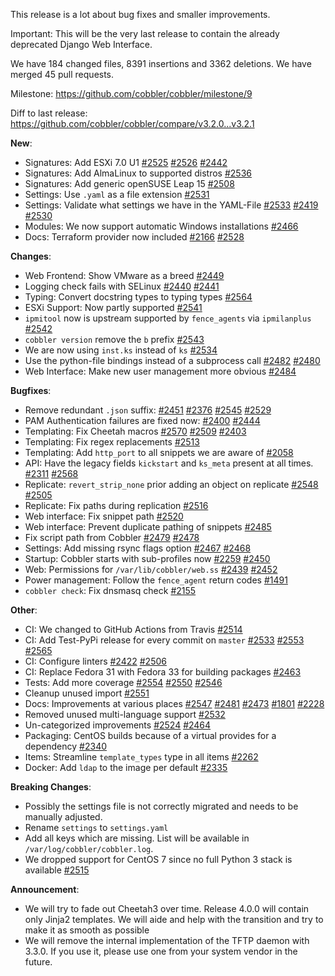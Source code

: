 This release is a lot about bug fixes and smaller improvements.

Important: This will be the very last release to contain the already deprecated Django Web Interface.

We have 184 changed files, 8391 insertions and 3362 deletions. We have merged 45 pull requests.

Milestone: <https://github.com/cobbler/cobbler/milestone/9>

Diff to last release: <https://github.com/cobbler/cobbler/compare/v3.2.0...v3.2.1>

**New**:

- Signatures: Add ESXi 7.0 U1 [#2525](https://github.com/cobbler/cobbler/issues/2525)
  [#2526](https://github.com/cobbler/cobbler/pull/2526) [#2442](https://github.com/cobbler/cobbler/pull/2442)
- Signatures: Add AlmaLinux to supported distros [#2536](https://github.com/cobbler/cobbler/pull/2536)
- Signatures: Add generic openSUSE Leap 15 [#2508](https://github.com/cobbler/cobbler/pull/2508)
- Settings: Use `.yaml` as a file extension [#2531](https://github.com/cobbler/cobbler/pull/2531)
- Settings: Validate what settings we have in the YAML-File [#2533](https://github.com/cobbler/cobbler/issues/2553)
  [#2419](https://github.com/cobbler/cobbler/issues/2419) [#2530](https://github.com/cobbler/cobbler/pull/2530)
- Modules: We now support automatic Windows installations [#2466](https://github.com/cobbler/cobbler/pull/2466)
- Docs: Terraform provider now included [#2166](https://github.com/cobbler/cobbler/issues/2166)
  [#2528](https://github.com/cobbler/cobbler/pull/2528)

**Changes**:

- Web Frontend: Show VMware as a breed [#2449](https://github.com/cobbler/cobbler/pull/2449)
- Logging check fails with SELinux [#2440](https://github.com/cobbler/cobbler/issues/2440)
  [#2441](https://github.com/cobbler/cobbler/pull/2441)
- Typing: Convert docstring types to typing types [#2564](https://github.com/cobbler/cobbler/pull/2564)
- ESXi Support: Now partly supported [#2541](https://github.com/cobbler/cobbler/pull/2541)
- `ipmitool` now is upstream supported by `fence_agents` via `ipmilanplus` [#2542](https://github.com/cobbler/cobbler/pull/2542)
- `cobbler version` remove the `b` prefix [#2543](https://github.com/cobbler/cobbler/pull/2543)
- We are now using `inst.ks` instead of `ks` [#2534](https://github.com/cobbler/cobbler/pull/2534)
- Use the python-file bindings instead of a subprocess call [#2482](https://github.com/cobbler/cobbler/pull/2482)
  [#2480](https://github.com/cobbler/cobbler/issues/2480)
- Web Interface: Make new user management more obvious [#2484](https://github.com/cobbler/cobbler/pull/2484)

**Bugfixes**:

- Remove redundant `.json` suffix: [#2451](https://github.com/cobbler/cobbler/pull/2451)
  [#2376](https://github.com/cobbler/cobbler/issues/2376) [#2545](https://github.com/cobbler/cobbler/pull/2545)
  [#2529](https://github.com/cobbler/cobbler/issues/2529)
- PAM Authentication failures are fixed now: [#2400](https://github.com/cobbler/cobbler/issues/2400)
  [#2444](https://github.com/cobbler/cobbler/pull/2444)
- Templating: Fix Cheetah macros [#2570](https://github.com/cobbler/cobbler/issues/2570)
  [#2509](https://github.com/cobbler/cobbler/pull/2509) [#2403](https://github.com/cobbler/cobbler/issues/2403)
- Templating: Fix regex replacements [#2513](https://github.com/cobbler/cobbler/pull/2513)
- Templating: Add `http_port` to all snippets we are aware of [#2058](https://github.com/cobbler/cobbler/issues/2058)
- API: Have the legacy fields `kickstart` and `ks_meta` present at all times.
  [#2311](https://github.com/cobbler/cobbler/issues/2311) [#2568](https://github.com/cobbler/cobbler/pull/2568)
- Replicate: `revert_strip_none` prior adding an object on replicate
  [#2548](https://github.com/cobbler/cobbler/pull/2548) [#2505](https://github.com/cobbler/cobbler/issues/2505)
- Replicate: Fix paths during replication [#2516](https://github.com/cobbler/cobbler/pull/2516)
- Web interface: Fix snippet path [#2520](https://github.com/cobbler/cobbler/issues/2520)
- Web interface: Prevent duplicate pathing of snippets [#2485](https://github.com/cobbler/cobbler/pull/2485)
- Fix script path from Cobbler [#2479](https://github.com/cobbler/cobbler/pull/2479)
  [#2478](https://github.com/cobbler/cobbler/issues/2478)
- Settings: Add missing rsync flags option [#2467](https://github.com/cobbler/cobbler/issues/2467)
  [#2468](https://github.com/cobbler/cobbler/pull/2468)
- Startup: Cobbler starts with sub-profiles now [#2259](https://github.com/cobbler/cobbler/issues/2259)
  [#2450](https://github.com/cobbler/cobbler/pull/2450)
- Web: Permissions for `/var/lib/cobbler/web.ss` [#2439](https://github.com/cobbler/cobbler/pull/2439)
  [#2452](https://github.com/cobbler/cobbler/issues/2452)
- Power management: Follow the `fence_agent` return codes [#1491](https://github.com/cobbler/cobbler/issues/1491)
- `cobbler check`: Fix dnsmasq check [#2155](https://github.com/cobbler/cobbler/issues/2155)

**Other**:

- CI: We changed to GitHub Actions from Travis [#2514](https://github.com/cobbler/cobbler/pull/2514)
- CI: Add Test-PyPi release for every commit on `master` [#2533](https://github.com/cobbler/cobbler/issues/2553)
  [#2553](https://github.com/cobbler/cobbler/pull/2569) [#2565](https://github.com/cobbler/cobbler/pull/2565)
- CI: Configure linters [#2422](https://github.com/cobbler/cobbler/issues/2422)
  [#2506](https://github.com/cobbler/cobbler/pull/2506)
- CI: Replace Fedora 31 with Fedora 33 for building packages [#2463](https://github.com/cobbler/cobbler/pull/2463)
- Tests: Add more coverage [#2554](https://github.com/cobbler/cobbler/pull/2554)
  [#2550](https://github.com/cobbler/cobbler/pull/2550) [#2546](https://github.com/cobbler/cobbler/pull/2546)
- Cleanup unused import [#2551](https://github.com/cobbler/cobbler/pull/2551)
- Docs: Improvements at various places [#2547](https://github.com/cobbler/cobbler/pull/2547)
  [#2481](https://github.com/cobbler/cobbler/pull/2481) [#2473](https://github.com/cobbler/cobbler/issues/2473)
  [#1801](https://github.com/cobbler/cobbler/issues/1801) [#2228](https://github.com/cobbler/cobbler/issues/2228)
- Removed unused multi-language support [#2532](https://github.com/cobbler/cobbler/pull/2532)
- Un-categorized improvements [#2524](https://github.com/cobbler/cobbler/pull/2524)
  [#2464](https://github.com/cobbler/cobbler/pull/2464)
- Packaging: CentOS builds because of a virtual provides for a dependency
  [#2340](https://github.com/cobbler/cobbler/issues/2340)
- Items: Streamline `template_types` type in all items [#2262](https://github.com/cobbler/cobbler/issues/2262)
- Docker: Add `ldap` to the image per default [#2335](https://github.com/cobbler/cobbler/issues/2335)

**Breaking Changes**:

- Possibly the settings file is not correctly migrated and needs to be manually adjusted.
- Rename `settings` to `settings.yaml`
- Add all keys which are missing. List will be available in `/var/log/cobbler/cobbler.log`.
- We dropped support for CentOS 7 since no full Python 3 stack is available
  [#2515](https://github.com/cobbler/cobbler/issues/2515)

**Announcement**:

- We will try to fade out Cheetah3 over time. Release 4.0.0 will contain only Jinja2 templates. We will aide and help
  with the transition and try to make it as smooth as possible
- We will remove the internal implementation of the TFTP daemon with 3.3.0. If you use it, please use one from your
  system vendor in the future.
